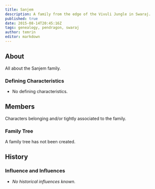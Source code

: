 ```yaml
---
title: Sanjem
description: A family from the edge of the Vivuli Jungle in Swaraj.
published: true
date: 2015-08-14T20:45:16Z
tags: genealogy, pendragon, swaraj
author: temrin
editor: markdown
---
```


## About

All about the Sanjem family.

### Defining Characteristics

- No defining characteristics.

## Members

Characters belonging and/or tightly associated to the family.

### Family Tree

A family tree has not been created.

## History

### Influence and Influences

- *No historical influences known.*